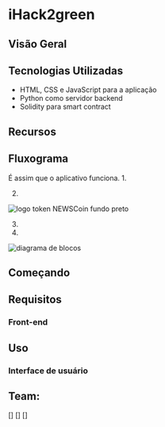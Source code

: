 # iHack2green



## Visão Geral


## Tecnologias Utilizadas
* HTML, CSS e JavaScript para a aplicação
* Python como servidor backend 
* Solidity para smart contract

## Recursos


## Fluxograma

É assim que o aplicativo funciona.
1. 

2. 

![logo token NEWSCoin fundo preto]()



3. 
4. 

![diagrama de blocos]()



## Começando
## Requisitos

### Front-end 


## Uso
### Interface de usuário


## Team:
[]
[]
[]
